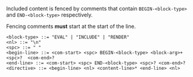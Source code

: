 Included content is fenced by comments that contain
`BEGIN-<block-type>` and `END-<block-type>` respectively.

Fencing comments **must** start at the start of the line.

    <block-type> ::= "EVAL" | "INCLUDE" | "RENDER"
    <nl> ::= "\n"
    <spc> ::= " "
    <begin-line> ::= <com-start> <spc> BEGIN-<block-type> <block-arg>+ <spc>?  <com-end>?
    <end-line> ::= <com-start> <spc> END-<block-type> <spc>? <com-end>?
    <directive> ::= <begin-line> <nl> <content-line>* <end-line> <nl>

